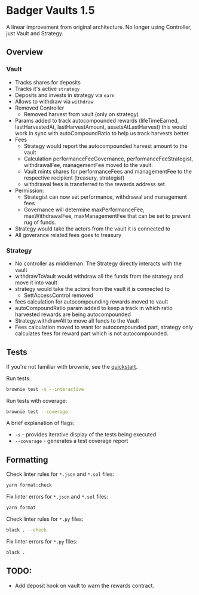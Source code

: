# Badger Vaults 1.5
A linear improvement from original architecture. No longer using Controller, just Vault and Strategy.

## Overview
### Vault

- Tracks shares for deposits
- Tracks it's active `strategy`
- Deposits and invests in strategy via `earn`
- Allows to withdraw via `withdraw`
- Removed Controller
  - Removed harvest from vault (only on strategy)
- Params added to track autocompounded rewards (lifeTimeEarned, lastHarvestedAt, lastHarvestAmount, assetsAtLastHarvest)
  this would work in sync with autoCompoundRatio to help us track harvests better.
- Fees
    - Strategy would report the autocompounded harvest amount to the vault
    - Calculation performanceFeeGovernance, performanceFeeStrategist, withdrawalFee, managementFee moved to the vault.
    - Vault mints shares for performanceFees and managementFee to the respective recipient (treasury, strategist)
    - withdrawal fees is transferred to the rewards address set
- Permission:
    - Strategist can now set performance, withdrawal and management fees
    - Governance will determine maxPerformanceFee, maxWithdrawalFee, maxManagementFee that can be set to prevent rug of funds.
- Strategy would take the actors from the vault it is connected to
- All goverance related fees goes to treasury

### Strategy

- No controller as middleman. The Strategy directly interacts with the vault
- withdrawToVault would withdraw all the funds from the strategy and move it into vault
- strategy would take the actors from the vault it is connected to
    - SettAccessControl removed
- fees calculation for autocompounding rewards moved to vault
- autoCompoundRatio param added to keep a track in which ratio harvested rewards are being autocompounded
- Strategy.withdrawAll to move all funds to the Vault
- Fees calculation moved to want for autocompounded part, strategy only calculates fees for reward part which is not autocompounded.

## Tests

If you're not familiar with brownie, see the [quickstart](https://eth-brownie.readthedocs.io/en/stable/quickstart.html).

Run tests:

```bash
brownie test -s --interactive
```

Run tests with coverage:

```bash
brownie test --coverage
```

A brief explanation of flags:

- `-s` - provides iterative display of the tests being executed
- `--coverage` - generates a test coverage report

## Formatting

Check linter rules for `*.json` and `*.sol` files:

```bash
yarn format:check
```

Fix linter errors for `*.json` and `*.sol` files:

```bash
yarn format
```

Check linter rules for `*.py` files:

```bash
black . --check
```

Fix linter errors for `*.py` files:

```bash
black .
```

## TODO:

- Add deposit hook on vault to warn the rewards contract.
